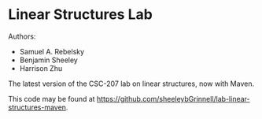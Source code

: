 # Linear Structures Lab

Authors:

* Samuel A. Rebelsky
* Benjamin Sheeley
* Harrison Zhu

The latest version of the CSC-207 lab on linear structures, now with Maven.

This code may be found at <https://github.com/sheeleybGrinnell/lab-linear-structures-maven>.


